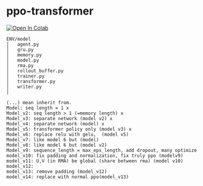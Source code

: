 # ppo-transformer

<a href="https://colab.research.google.com/github/datvodinh10/ppo-transformer/blob/main/main.ipynb" target="_parent"><img src="https://colab.research.google.com/assets/colab-badge.svg" alt="Open In Colab"/></a>

```
ENV/model
│   agent.py
│   gru.py
│   memory.py
│   model.py
│   rma.py
│   rollout_buffer.py
│   trainer.py
│   transformer.py
│   writer.py
│
```

```
(...) mean inherit from.
Model: seq length = 1 x
Model_v2: seq length > 1 (=memory length) x
Model_v3: separate network (model v2) x
Model_v4: separate network (model) x
Model_v5: transformer policy only (model v3) x
Model_v6: replace relu with gelu,  (model v5)  
Model_v7: like model 6 but (model)
Model_v8: like model 6 but (model v2)
Model_v9: sequence_length = max_eps_length, add dropout, many optimize
model_v10: fix padding and normalization, fix truly ppo (modelv9)
model_v11: U,V (in RMA) be global (share between rma) (model v10)
model_v12: 
model_v13: remove padding (model_v12)
model_v14: replace with normal ppo(model_v13) 
```
